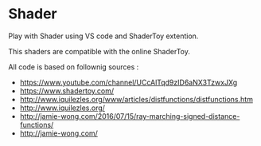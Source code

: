# Shader

Play with Shader using VS code and ShaderToy extention.

This shaders are compatible with the online ShaderToy.

All code is based on follownig sources :

* https://www.youtube.com/channel/UCcAlTqd9zID6aNX3TzwxJXg
* https://www.shadertoy.com/
* http://www.iquilezles.org/www/articles/distfunctions/distfunctions.htm
* http://www.iquilezles.org/
* http://jamie-wong.com/2016/07/15/ray-marching-signed-distance-functions/
* http://jamie-wong.com/


